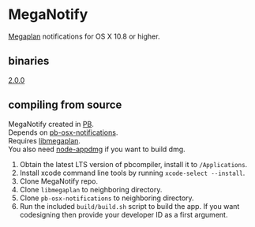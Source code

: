 # MegaNotify
[Megaplan](https://megaplan.ru/) notifications for OS X 10.8 or higher.

## binaries
[2.0.0](http://deseven.info/sys/mn.dmg)  

## compiling from source
MegaNotify created in [PB](http://purebasic.com).  
Depends on [pb-osx-notifications](https://github.com/deseven/pb-osx-notifications).  
Requires [libmegaplan](https://github.com/deseven/libmegaplan).  
You also need [node-appdmg](https://github.com/LinusU/node-appdmg) if you want to build dmg.  
1. Obtain the latest LTS version of pbcompiler, install it to ```/Applications```.  
2. Install xcode command line tools by running ```xcode-select --install```.  
3. Clone MegaNotify repo.  
4. Clone ```libmegaplan``` to neighboring directory.  
5. Clone ```pb-osx-notifications``` to neighboring directory.  
6. Run the included ```build/build.sh``` script to build the app. If you want codesigning then provide your developer ID as a first argument.  